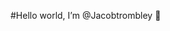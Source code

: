 #Hello world, I’m @Jacobtrombley 👋




<!---

- 👀 I’m interested in ...
- 🌱 I’m currently learning ...
- 💞️ I’m looking to collaborate on ...
- 📫 How to reach me ...
Jacobtrombley/Jacobtrombley is a ✨ special ✨ repository because its `README.md` (this file) appears on your GitHub profile.
You can click the Preview link to take a look at your changes.
Link to [sitename](url)
--->
